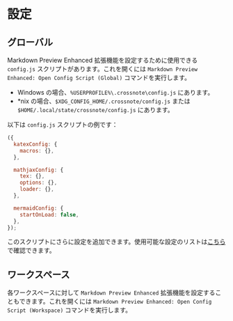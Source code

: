# 設定

## グローバル

Markdown Preview Enhanced 拡張機能を設定するために使用できる `config.js` スクリプトがあります。これを開くには `Markdown Preview Enhanced: Open Config Script (Global)` コマンドを実行します。

- Windows の場合、`%USERPROFILE%\.crossnote\config.js` にあります。
- \*nix の場合、`$XDG_CONFIG_HOME/.crossnote/config.js` または `$HOME/.local/state/crossnote/config.js` にあります。

以下は `config.js` スクリプトの例です：

```javascript
({
  katexConfig: {
    macros: {},
  },

  mathjaxConfig: {
    tex: {},
    options: {},
    loader: {},
  },

  mermaidConfig: {
    startOnLoad: false,
  },
});
```

このスクリプトにさらに設定を追加できます。使用可能な設定のリストは[こちら](https://github.com/shd101wyy/crossnote#notebook-configuration)で確認できます。

## ワークスペース

各ワークスペースに対して `Markdown Preview Enhanced` 拡張機能を設定することもできます。これを開くには `Markdown Preview Enhanced: Open Config Script (Workspace)` コマンドを実行します。
